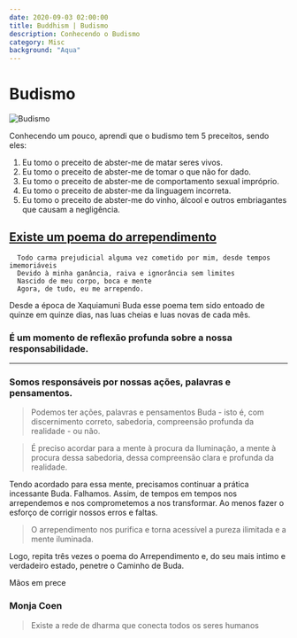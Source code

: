 ```yaml
---
date: 2020-09-03 02:00:00
title: Buddhism | Budismo
description: Conhecendo o Budismo
category: Misc
background: "Aqua"
---
```


# Budismo

![Budismo](/assets/img/Buddhist.jpeg)

Conhecendo um pouco, aprendi que o budismo tem 5 preceitos, sendo eles:

1. Eu tomo o preceito de abster-me de matar seres vivos.
2. Eu tomo o preceito de abster-me de tomar o que não for dado.
3. Eu tomo o preceito de abster-me de comportamento sexual impróprio.
4. Eu tomo o preceito de abster-me da linguagem incorreta.
5. Eu tomo o preceito de abster-me do vinho, álcool e outros embriagantes que causam a negligência.

## [Existe um poema do arrependimento](https://www.monjacoen.com.br/a-monja-coen/2-uncategorised/1585-poema-do-arrependimento)

```
  Todo carma prejudicial alguma vez cometido por mim, desde tempos imemoriáveis
  Devido à minha ganância, raiva e ignorância sem limites
  Nascido de meu corpo, boca e mente
  Agora, de tudo, eu me arrependo.
```

Desde a época de Xaquiamuni Buda esse poema tem sido entoado de quinze em quinze dias, nas luas cheias e luas novas de cada mês.

### É um momento de reflexão profunda sobre a nossa responsabilidade.

---

### Somos responsáveis por nossas ações, palavras e pensamentos.

> Podemos ter ações, palavras e pensamentos Buda - isto é, com discernimento correto, sabedoria, compreensão profunda da realidade - ou não.

> É preciso acordar para a mente à procura da Iluminação, a mente à procura dessa sabedoria, dessa compreensão clara e profunda da realidade.

Tendo acordado para essa mente, precisamos continuar a prática incessante Buda. Falhamos. Assim, de tempos em tempos nos arrependemos e nos comprometemos a nos transformar. Ao menos fazer o esforço de corrigir nossos erros e faltas.

> O arrependimento nos purifica e torna acessível a pureza ilimitada e a mente iluminada.

Logo, repita três vezes o poema do Arrependimento e, do seu mais intimo e verdadeiro estado, penetre o Caminho de Buda.

Mãos em prece

### Monja Coen

> Existe a rede de dharma que conecta todos os seres humanos
